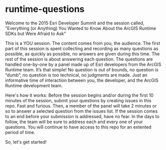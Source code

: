 # runtime-questions
Welcome to the 2015 Esri Developer Summit and the session called, "Everything (or Anything) You Wanted to Know About the ArcGIS Runtime SDKs but Were Afraid to Ask"

This is a YOU session. The content comes from you, the audience. The first part of this session is spent collecting and recording as many questions as possible, as quickly as possible, no answers are given during this time. The rest of the session is about answering each question. The questions are handled one-by-one by a panel made up of Esri developers from the ArcGIS Runtime team. It’s that simple! No question is out of bounds, no question is “dumb”, no question is too technical, no judgments are made. Just an informative time of interaction between you, the developer, and the ArcGIS Runtime development team.

Here's how it works:
Before the session begins and/or during the first 10 minutes of the session, submit your questions by creating issues in this repo. Fast and furious. Then, a member of the panel will take 2 minutes or so to answer a selected question from the issues list. If the session comes to an end before your submission is addressed, have no fear. In the days to follow, the team will be sure to address each and every one of your questions. You will continue to have access to this repo for an extented period of time.

So, let's get started!
